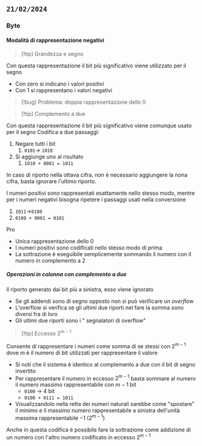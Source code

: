 ## `21/02/2024`
### Byte




#### Modalità di rappresentazione negativi
>[!tip] Grandezza e segno

Con questa rappresentazione il bit più significativo viene utilizzato per il segno
- Con zero si indicano i valori positivi
- Con 1 si rappresentano i valori negativi

>[!bug] Problema: doppia rappresentazione dello $0$

>[!tip] Complemento a due

Con questa rappresentazione il bit più significativo viene comunque usato per il segno
Codifica a due passaggi:
1. Negare tutti i bit
	1. `0101`$\to$ `1010`
2. Si aggiunge uno al risultato
	1. `1010 + 0001 = 1011`

In caso di riporto nella ottava cifra, non è necessario aggiungere la nona cifra, basta ignorare l'ultimo riporto.

I numeri positivi sono rappresentati esattamente nello stesso modo, mentre per i numeri negativi bisogna ripetere i passaggi usati nella conversione
1. `1011`$\to$`0100`
2. `0100 + 0001 = 0101`

Pro
- Unica rappresentazione dello $0$
- I numeri positivi sono codificati nello stesso modo di prima
- La sottrazione è eseguibile semplicemente sommando il numero con il numero in complemento a $2$
##### Operazioni in colonna con complemento a due

Il riporto generato dai bit più a sinistra, esso viene ignorato
- Se gli addendi sono di segno opposto non si può verificare un *overflow*
- L'overflow si verifica se gli ultimi due riporti nel fare la somma sono diversi fra di loro
-  Gli ultimi due riporti sono i " segnalatori di overflow"
>[!tip] Eccesso $2^{m-1}$

Consente di rappresentare i numeri come somma di se stessi con $2^{m-1}$ dove $m$ è il numero di bit  utilizzati per rappresentare il valore
- Si noti che il sistema è identico al complemento a due con il bit di segno invertito
- Per rappresentare il numero in eccesso $2^{m-1}$ basta sommare al numero il numero massimo rappresentabile con $m-1$ bit 
	- `0100` $\to$ 4 bit
	- `0100 + 0111 = 1011`
- Visualizzandolo nella retta dei numeri naturali sarebbe come "spostare" il minimo e il massimo numero rappresentabile a sinistra dell'unità massima rappresentabile $-1$ ($2^{m-1}$)

Anche in questa codifica è possibile fare la sottrazione come addizione di un numero con l'altro numero codificato in eccesso $2^{m-1}$

